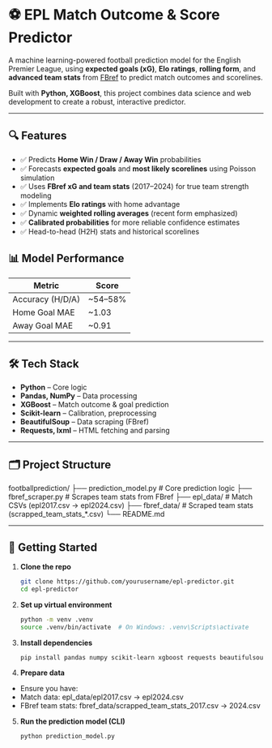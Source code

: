 # ⚽ EPL Match Outcome & Score Predictor

A machine learning-powered football prediction model for the English Premier League, using **expected goals (xG)**, **Elo ratings**, **rolling form**, and **advanced team stats** from [FBref](https://fbref.com) to predict match outcomes and scorelines.

Built with **Python, XGBoost**, this project combines data science and web development to create a robust, interactive predictor.

---

## 🔍 Features

- ✅ Predicts **Home Win / Draw / Away Win** probabilities
- ✅ Forecasts **expected goals** and **most likely scorelines** using Poisson simulation
- ✅ Uses **FBref xG and team stats** (2017–2024) for true team strength modeling
- ✅ Implements **Elo ratings** with home advantage
- ✅ Dynamic **weighted rolling averages** (recent form emphasized)
- ✅ **Calibrated probabilities** for more reliable confidence estimates
- ✅ Head-to-head (H2H) stats and historical scorelines

## 📊 Model Performance

| Metric | Score |
|-------|-------|
| Accuracy (H/D/A) | ~54–58% |
| Home Goal MAE | ~1.03 |
| Away Goal MAE | ~0.91 |

---
## 🛠️ Tech Stack

- **Python** – Core logic
- **Pandas, NumPy** – Data processing
- **XGBoost** – Match outcome & goal prediction
- **Scikit-learn** – Calibration, preprocessing
- **BeautifulSoup** – Data scraping (FBref)
- **Requests, lxml** – HTML fetching and parsing

---
## 🗂️ Project Structure

footballprediction/
├── prediction_model.py # Core prediction logic
├── fbref_scraper.py # Scrapes team stats from FBref
├── epl_data/ # Match CSVs (epl2017.csv → epl2024.csv)
├── fbref_data/ # Scraped team stats (scrapped_team_stats_*.csv)
└── README.md

---

## 🚀 Getting Started

1. **Clone the repo**
   ```bash
   git clone https://github.com/yourusername/epl-predictor.git
   cd epl-predictor
2. **Set up virtual environment**
   ```bash
   python -m venv .venv
   source .venv/bin/activate  # On Windows: .venv\Scripts\activate
3. **Install dependencies**
   ```bash
   pip install pandas numpy scikit-learn xgboost requests beautifulsoup4 lxml
4. **Prepare data**
- Ensure you have:
- Match data: epl_data/epl2017.csv → epl2024.csv
- FBref team stats: fbref_data/scrapped_team_stats_2017.csv → 2024.csv

5. **Run the prediction model (CLI)**
   ```bash
   python prediction_model.py



